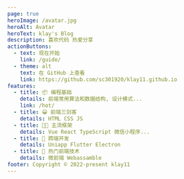 ```yaml
---
page: true
heroImage: /avatar.jpg
heroAlt: Avatar
heroText: klay's Blog
description: 喜欢代码 热爱分享
actionButtons:
  - text: 现在开始
    link: /guide/
  - theme: alt
    text: 在 GitHub 上查看
    link: https://github.com/sc301920/klay11.github.io
features:
  - title: 📦 编程基础
    details: 前端常用算法和数据结构, 设计模式...
    link: /hot/
  - title: 😀 前端三剑客
    details: HTML CSS JS
  - title: 👨‍🚀 主流框架
    details: Vue React TypeScript 微信小程序...
  - title: 🐤 跨端开发
    details: Uniapp Flutter Electron
  - title: 🦾 热门前端技术
    details: 微前端 Webassamble
footer: Copyright © 2022-present klay11
---
```


<Home />
